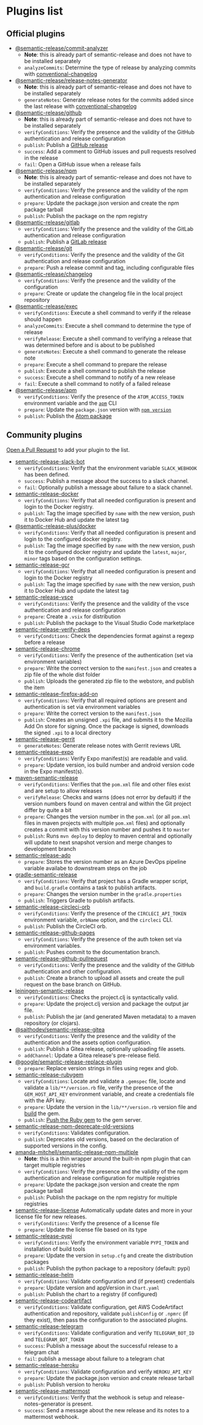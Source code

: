 # Plugins list

## Official plugins
- [@semantic-release/commit-analyzer](https://github.com/semantic-release/commit-analyzer)
  - **Note**: this is already part of semantic-release and does not have to be installed separately
  - `analyzeCommits`: Determine the type of release by analyzing commits with [conventional-changelog](https://github.com/conventional-changelog/conventional-changelog)
- [@semantic-release/release-notes-generator](https://github.com/semantic-release/release-notes-generator)
  - **Note**: this is already part of semantic-release and does not have to be installed separately
  - `generateNotes`: Generate release notes for the commits added since the last release with [conventional-changelog](https://github.com/conventional-changelog/conventional-changelog)
- [@semantic-release/github](https://github.com/semantic-release/github)
  - **Note**: this is already part of semantic-release and does not have to be installed separately
  - `verifyConditions`: Verify the presence and the validity of the GitHub authentication and release configuration
  - `publish`: Publish a [GitHub release](https://help.github.com/articles/about-releases)
  - `success`: Add a comment to GitHub issues and pull requests resolved in the release
  - `fail`: Open a GitHub issue when a release fails
- [@semantic-release/npm](https://github.com/semantic-release/npm)
  - **Note**: this is already part of semantic-release and does not have to be installed separately
  - `verifyConditions`: Verify the presence and the validity of the npm authentication and release configuration
  - `prepare`: Update the package.json version and create the npm package tarball
  - `publish`: Publish the package on the npm registry
- [@semantic-release/gitlab](https://github.com/semantic-release/gitlab)
  - `verifyConditions`: Verify the presence and the validity of the GitLab authentication and release configuration
  - `publish`: Publish a [GitLab release](https://docs.gitlab.com/ee/user/project/releases/)
- [@semantic-release/git](https://github.com/semantic-release/git)
  - `verifyConditions`: Verify the presence and the validity of the Git authentication and release configuration
  - `prepare`: Push a release commit and tag, including configurable files
- [@semantic-release/changelog](https://github.com/semantic-release/changelog)
  - `verifyConditions`: Verify the presence and the validity of the configuration
  - `prepare`: Create or update the changelog file in the local project repository
- [@semantic-release/exec](https://github.com/semantic-release/exec)
  - `verifyConditions`: Execute a shell command to verify if the release should happen
  - `analyzeCommits`: Execute a shell command to determine the type of release
  - `verifyRelease`: Execute a shell command to verifying a release that was determined before and is about to be published
  - `generateNotes`: Execute a shell command to generate the release note
  - `prepare`: Execute a shell command to prepare the release
  - `publish`: Execute a shell command to publish the release
  - `success`: Execute a shell command to notify of a new release
  - `fail`: Execute a shell command to notify of a failed release
- [@semantic-release/apm](https://github.com/semantic-release/apm)
  - `verifyConditions`: Verify the presence of the `ATOM_ACCESS_TOKEN` environment variable and the [`apm`](https://github.com/atom/apm) CLI
  - `prepare`: Update the `package.json` version with [`npm version`](https://docs.npmjs.com/cli/version)
  - `publish`: Publish the [Atom package](https://flight-manual.atom.io/hacking-atom/sections/publishing)

## Community plugins

[Open a Pull Request](https://github.com/semantic-release/semantic-release/blob/master/CONTRIBUTING.md#submitting-a-pull-request) to add your plugin to the list.

- [semantic-release-slack-bot](https://github.com/juliuscc/semantic-release-slack-bot)
  - `verifyConditions`: Verify that the environment variable `SLACK_WEBHOOK` has been defined.
  - `success`: Publish a message about the success to a slack channel.
  - `fail`: Optionally publish a message about failure to a slack channel.
- [semantic-release-docker](https://github.com/felixfbecker/semantic-release-docker)
  - `verifyConditions`: Verify that all needed configuration is present and login to the Docker registry.
  - `publish`: Tag the image specified by `name` with the new version, push it to Docker Hub and update the latest tag
- [@semantic-release-plus/docker](https://github.com/semantic-release-plus/semantic-release-plus/tree/master/packages/plugins/docker)
  - `verifyConditions`: Verify that all needed configuration is present and login to the configured docker registry.
  - `publish`: Tag the image specified by `name` with the new version, push it to the configured docker registry and update the `latest`, `major`, `minor` tags based on the configuration settings.
- [semantic-release-gcr](https://github.com/carlos-cubas/semantic-release-gcr)
  - `verifyConditions`: Verify that all needed configuration is present and login to the Docker registry
  - `publish`: Tag the image specified by `name` with the new version, push it to Docker Hub and update the latest tag
- [semantic-release-vsce](https://github.com/raix/semantic-release-vsce)
  - `verifyConditions`: Verify the presence and the validity of the vsce authentication and release configuration
  - `prepare`: Create a `.vsix` for distribution
  - `publish`: Publish the package to the Visual Studio Code marketplace
- [semantic-release-verify-deps](https://github.com/piercus/semantic-release-verify-deps)
  - `verifyConditions`: Check the dependencies format against a regexp before a release
- [semantic-release-chrome](https://github.com/GabrielDuarteM/semantic-release-chrome)
  - `verifyConditions`: Verify the presence of the authentication (set via environment variables)
  - `prepare`: Write the correct version to the `manifest.json` and creates a zip file of the whole dist folder
  - `publish`: Uploads the generated zip file to the webstore, and publish the item
- [semantic-release-firefox-add-on](https://github.com/tophat/semantic-release-firefox-add-on)
  - `verifyConditions`: Verify that all required options are present and authentication is set via environment variables
  - `prepare`: Write the correct version to the `manifest.json`
  - `publish`: Creates an unsigned `.xpi` file, and submits it to the Mozilla Add On store for signing. Once the package is signed, downloads the signed `.xpi` to a local directory
- [semantic-release-gerrit](https://github.com/pascalMN/semantic-release-gerrit)
  - `generateNotes`: Generate release notes with Gerrit reviews URL
- [semantic-release-expo](https://github.com/bycedric/semantic-release-expo)
  - `verifyConditions`: Verify Expo manifest(s) are readable and valid.
  - `prepare`: Update version, ios build number and android version code in the Expo manifest(s).
- [maven-semantic-release](https://github.com/conveyal/maven-semantic-release)
  - `verifyConditions`: Verifies that the `pom.xml` file and other files exist and are setup to allow releases
  - `verifyRelease`: Checks and warns (does not error by default) if the version numbers found on maven central and within the Git project differ by quite a bit
  - `prepare`: Changes the version number in the `pom.xml` (or all `pom.xml` files in maven projects with multiple `pom.xml` files) and optionally creates a commit with this version number and pushes it to `master`
  - `publish`: Runs `mvn deploy` to deploy to maven central and optionally will update to next snapshot version and merge changes to development branch
- [semantic-release-ado](https://github.com/lluchmk/semantic-release-ado)
  - `prepare`: Stores the version number as an Azure DevOps pipeline variable availabe to downstream steps on the job
- [gradle-semantic-release](https://github.com/KengoTODA/gradle-semantic-release-plugin)
  - `verifyConditions`: Verify that project has a Gradle wrapper script, and `build.gradle` contains a task to publish artifacts.
  - `prepare`: Changes the version number in the `gradle.properties`
  - `publish`: Triggers Gradle to publish artifacts.
- [semantic-release-circleci-orb](https://github.com/matt-oakes/semantic-release-circleci-orb)
  - `verifyConditions`: Verify the presence of the `CIRCLECI_API_TOKEN` environment variable, `orbName` option, and the `circleci` CLI.
  - `publish`: Publish the CircleCI orb.
- [semantic-release-github-pages](https://github.com/qiwi/semantic-release-gh-pages-plugin)
  - `verifyConditions`: Verify the presence of the auth token set via environment variables.
  - `publish`: Pushes commit to the documentation branch.
- [semantic-release-github-pullrequest](https://github.com/asbiin/semantic-release-github-pullrequest)
  - `verifyConditions`: Verify the presence and the validity of the GitHub authentication and other configuration.
  - `publish`: Create a branch to upload all assets and create the pull request on the base branch on GitHub.
- [leiningen-semantic-release](https://github.com/NoxHarmonium/leiningen-semantic-release)
  - `verifyConditions`: Checks the project.clj is syntactically valid.
  - `prepare`: Update the project.clj version and package the output jar file.
  - `publish`: Publish the jar (and generated Maven metadata) to a maven repository (or clojars).
- [@saithodev/semantic-release-gitea](https://github.com/saitho/semantic-release-gitea)
  - `verifyConditions`: Verify the presence and the validity of the authentication and the assets option configuration.
  - `publish`: Publish a Gitea release, optionally uploading file assets.
  - `addChannel`: Update a Gitea release's pre-release field.
- [@google/semantic-release-replace-plugin](https://github.com/google/semantic-release-replace-plugin)
  - `prepare`: Replace version strings in files using regex and glob.
- [semantic-release-rubygem](https://github.com/Gusto/semantic-release-rubygem)
  - `verifyConditions`: Locate and validate a `.gemspec` file, locate and validate a `lib/**/version.rb` file, verify the presence of the `GEM_HOST_API_KEY` environment variable, and create a credentials file with the API key.
  - `prepare`: Update the version in the `lib/**/version.rb` version file and [build](https://guides.rubygems.org/command-reference/#gem-build) the gem.
  - `publish`: [Push the Ruby gem](https://guides.rubygems.org/command-reference/#gem-push) to the gem server. 
- [semantic-release-npm-deprecate-old-versions](https://github.com/ghusse/semantic-release-npm-deprecate-old-versions)
  - `verifyConditions`: Validates configuration.
  - `publish`: Deprecates old versions, based on the declaration of supported versions in the config. 
- [amanda-mitchell/semantic-release-npm-multiple](https://github.com/amanda-mitchell/semantic-release-npm-multiple)
  - **Note**: this is a thin wrapper around the built-in npm plugin that can target multiple registries
  - `verifyConditions`: Verify the presence and the validity of the npm authentication and release configuration for multiple registries
  - `prepare`: Update the package.json version and create the npm package tarball
  - `publish`: Publish the package on the npm registry for multiple registries
- [semantic-release-license](https://github.com/cbhq/semantic-release-license) Automatically update dates and more in your license file for new releases.
  - `verifyConditions`: Verify the presence of a license file
  - `prepare`: Update the license file based on its type
- [semantic-release-pypi](https://github.com/abichinger/semantic-release-pypi)
  - `verifyConditions`: Verify the environment variable ```PYPI_TOKEN``` and installation of build tools
  - `prepare`: Update the version in ```setup.cfg``` and create the distribution packages
  - `publish`: Publish the python package to a repository (default: pypi)
- [semantic-release-helm](https://github.com/m1pl/semantic-release-helm)
  - `verifyConditions`: Validate configuration and (if present) credentials
  - `prepare`: Update version and appVersion in ```Chart.yaml```
  - `publish`: Publish the chart to a registry (if configured)
- [semantic-release-codeartifact](https://github.com/ryansonshine/semantic-release-codeartifact)
  - `verifyConditions`: Validate configuration, get AWS CodeArtifact authentication and repository, validate `publishConfig` or `.npmrc` (if they exist), then pass the configuration to the associated plugins.
- [semantic-release-telegram](https://github.com/pustovitDmytro/semantic-release-telegram)
  - `verifyConditions`: Validate configuration and verify ```TELEGRAM_BOT_ID``` and ```TELEGRAM_BOT_TOKEN```
  - `success`: Publish a message about the successful release to a telegram chat
  - `fail`: publish a message about failure to a telegram chat
- [semantic-release-heroku](https://github.com/pustovitDmytro/semantic-release-heroku)
  - `verifyConditions`: Validate configuration and verify ```HEROKU_API_KEY```
  - `prepare`: Update the package.json version and create release tarball
  - `publish`: Publish version to heroku
- [semantic-release-mattermost](https://github.com/ttrobisch/semantic-release-mattermost)
  - `verifyConditions`: Verify that the webhook is setup and release-notes-generator is present.
  - `success`: Send a message about the new release and its notes to a mattermost webhook.
